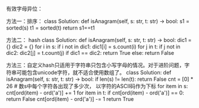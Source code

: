 有效字母异位：

方法一：排序：
class Solution:
    def isAnagram(self, s: str, t: str) -> bool:
        s1 = sorted(s)
        t1 = sorted(t)
        return s1==t1


方法二： hash 
class Solution:
    def isAnagram(self, s: str, t: str) -> bool:
        dic1 = {}
        dic2 = {}
        for i in s:
            if i not in dic1:
                dic1[i] = s.count(i)
        for j in t:
            if j not in dic2:
                dic2[j] = t.count(j)
        if dic1 == dic2:
            return True
        else:
            return False

方法三：自定义hash只适用于字符串只包含小写字母的情况。对于进阶问题，字符串可能包含unicode字符，就不适合使用数组了。
class Solution:
    def isAnagram(self, s: str, t: str) -> bool:
        if len(s) != len(t): return False
        cnt = [0] * 26 # 数s中每个字符各出现了多少次， 以字符的ASCII码作为下标
        for item in s:
            cnt[ord(item) - ord('a')] += 1
        for item in t:
            if cnt[ord(item) - ord('a')] == 0:
                return False
            cnt[ord(item) - ord('a')] -= 1
        return True